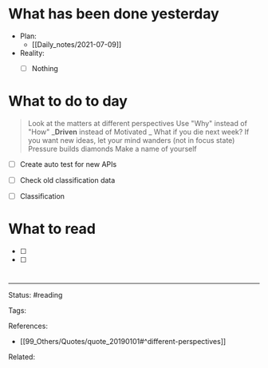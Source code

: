 # What has been done yesterday
- Plan:
	- [[Daily_notes/2021-07-09]]
- Reality:
	- [ ] Nothing


# What to do to day
>Look at the matters at different perspectives
>Use "Why" instead of "How"
>_**Driven** instead of Motivated _
>What if you die next week?
>If you want new ideas, let your mind wanders (not in focus state)
>Pressure builds diamonds
>Make a name of yourself


- [ ] Create auto test for new APIs
- [ ] Check old classification data
- [ ] Classification


# What to read

- [ ] 
- [ ] 


#

---
Status: #reading

Tags: 

References:
- [[99_Others/Quotes/quote_20190101#^different-perspectives]]

Related: 
